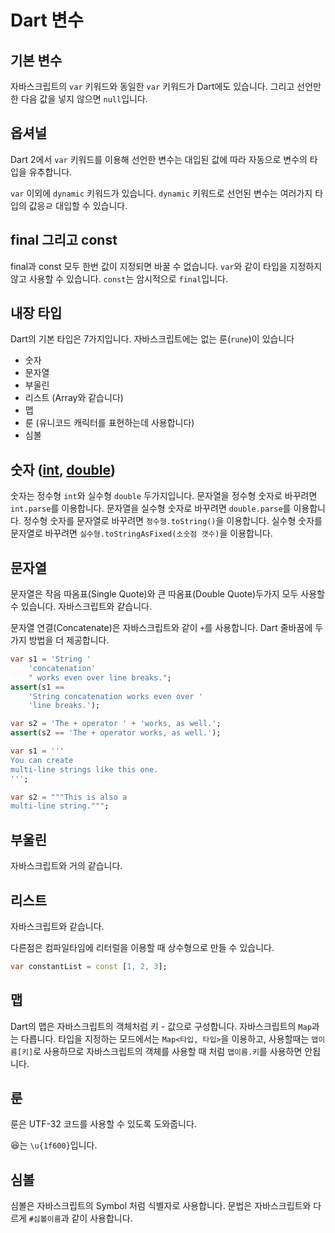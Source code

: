 # Dart 변수
## 기본 변수

자바스크립트의 `var` 키워드와 동일한 `var` 키워드가 Dart에도 있습니다.
그리고 선언만 한 다음 값을 넣지 않으면 `null`입니다.

## 옵셔널

Dart 2에서 `var` 키워드를 이용해 선언한 변수는 대입된 값에 따라 자동으로 변수의 타입을 유추합니다.

`var` 이외에 `dynamic` 키워드가 있습니다. `dynamic` 키워드로 선언된 변수는 여러가지 타입의 값응ㄹ 대입할 수 있습니다.


## final 그리고 const

final과 const 모두 한번 값이 지정되면 바꿀 수 없습니다.
`var`와 같이 타입을 지정하지 않고 사용할 수 있습니다.  `const`는 암시적으로 `final`입니다. 

## 내장 타입

Dart의 기본 타입은 7가지입니다. 자바스크립트에는 없는 룬(`rune`)이 있습니다

- 숫자
- 문자열
- 부울린
- 리스트 (Array와 같습니다)
- 맵
- 룬 (유니코드 캐릭터를 표현하는데 사용합니다)
- 심볼

## 숫자 ([int](https://api.dartlang.org/stable/dart-core/int-class.html), [double](https://api.dartlang.org/stable/dart-core/double-class.html))

숫자는 정수형 `int`와 실수형 `double` 두가지입니다.
문자열을 정수형 숫자로 바꾸려면 `int.parse`를 이용합니다.
문자열을 실수형 숫자로 바꾸려면 `double.parse`를 이용합니다.
정수형 숫자를 문자열로 바꾸려면 `정수형.toString()`을 이용합니다.
실수형 숫자를 문자열로 바꾸려면 `실수형.toStringAsFixed(소숫점 갯수)`을 이용합니다.

## 문자열

문자열은 작음 따옴표(Single Quote)와 큰 따옴표(Double Quote)두가지 모두 사용할 수 있습니다. 자바스크립트와 같습니다.

문자열 연결(Concatenate)은 자바스크립트와 같이 `+`를 사용합니다.
Dart 줄바꿈에 두가지 방법을 더 제공합니다.

```dart
var s1 = 'String '
    'concatenation'
    " works even over line breaks.";
assert(s1 ==
    'String concatenation works even over '
    'line breaks.');

var s2 = 'The + operator ' + 'works, as well.';
assert(s2 == 'The + operator works, as well.');
```

```dart
var s1 = '''
You can create
multi-line strings like this one.
''';

var s2 = """This is also a
multi-line string.""";
```


## 부울린

자바스크립트와 거의 같습니다.

## 리스트

자바스크립트와 같습니다.

다른점은 컴파일타임에 리터럴을 이용할 때 상수형으로 만들 수 있습니다.

```dart
var constantList = const [1, 2, 3];
```

## 맵

Dart의 맵은 자바스크립트의 객체처럼 키 - 값으로 구성합니다.
자바스크립트의 `Map`과는 다릅니다.
타입을 지정하는 모드에서는 `Map<타입, 타입>`을 이용하고, 사용할때는 `맵이름[키]`로  사용하므로 자바스크립트의 객체를 사용할 때 처럼 `맵이름.키`를 사용하면 안됩니다.

## 룬

룬은 UTF-32 코드를 사용할 수 있도록 도와줍니다.

😆는 `\u{1f600}`입니다.

## 심볼

심볼은 자바스크립트의 Symbol 처럼 식별자로 사용합니다.
문법은 자바스크립트와 다르게 `#심볼이름`과 같이 사용합니다.